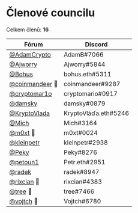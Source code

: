 # Členové councilu

Celkem členů: **16**

| Fórum                                                  | Discord              |
| ------------------------------------------------------ | -------------------- |
| [@AdamCrypto](https://forum.gwei.cz/u/adamcrypto)      | AdamB#7066           |
| [@Ajworry](https://forum.gwei.cz/u/ajworry)            | Ajworry#5844         |
| [@Bohus](https://forum.gwei.cz/u/bohus)                | bohus.eth#5311       |
| [@coinmandeer](https://forum.gwei.cz/u/coinmandeer) 🔑 | coinmandeer#9287     |
| [@cryptomar1o](https://forum.gwei.cz/u/cryptomar1o)    | cryptomario#0917     |
| [@damsky](https://forum.gwei.cz/u/damsky)              | damsky#0879          |
| [@KryptoVlada](https://forum.gwei.cz/u/kryptovlada)    | KryptoVláďa.eth#5246 |
| [@Mich](https://forum.gwei.cz/u/mich)                  | Mich#3164            |
| [@m0xt](https://forum.gwei.cz/u/m0xt) 🔑               | m0xt#0024            |
| [@kleinpetr](https://forum.gwei.cz/u/kleinpetr)        | kleinpetr#2938       |
| [@Peky](https://forum.gwei.cz/u/peky)                  | Peky#8276            |
| [@petoun1](https://forum.gwei.cz/u/petoun1)            | Petr.eth#2951        |
| [@radek](https://forum.gwei.cz/u/radek)                | radek#8947           |
| [@rixcian](https://forum.gwei.cz/u/rixcian) 🔑         | rixcian#4383         |
| [@tree](https://forum.gwei.cz/u/tree) 🔑               | tree#7466            |
| [@vojtch](https://forum.gwei.cz/u/vojtch) 🔑           | Vojtch#6780          |
